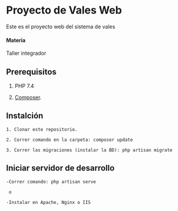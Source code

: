 # Proyecto de Vales Web

Este es el proyecto web del sistema de vales

#### Materia
Taller integrador

## Prerequisitos

1. PHP 7.4

2. [Composer](https://getcomposer.org/).

## Instalción

    1. Clonar este repositorio.

    2. Correr comando en la carpeta: composer update 
    
    3. Correr las migraciones (instalar la BD): php artisan migrate
    
## Iniciar servidor de desarrollo

    -Correr comando: php artisan serve
    
     o
     
    -Instalar en Apache, Nginx o IIS
    


